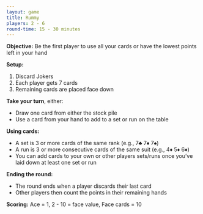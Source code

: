 ```yaml
---
layout: game
title: Rummy
players: 2 - 6
round-time: 15 - 30 minutes
---
```


**Objective:** Be the first player to use all your cards or have the lowest points left in your hand

**Setup:**

1. Discard Jokers
2. Each player gets 7 cards
3. Remaining cards are placed face down

**Take your turn**, either:

- Draw one card from either the stock pile
- Use a card from your hand to add to a set or run on the table

**Using cards:**

- A set is 3 or more cards of the same rank (e.g., 7♣ 7♦ 7♠)
- A run is 3 or more consecutive cards of the same suit (e.g., 4♦ 5♦ 6♦)
- You can add cards to your own or other players sets/runs once you’ve laid down at least one set or run

**Ending the round:**

- The round ends when a player discards their last card
- Other players then count the points in their remaining hands

**Scoring:** Ace = 1, 2 - 10 = face value, Face cards = 10
